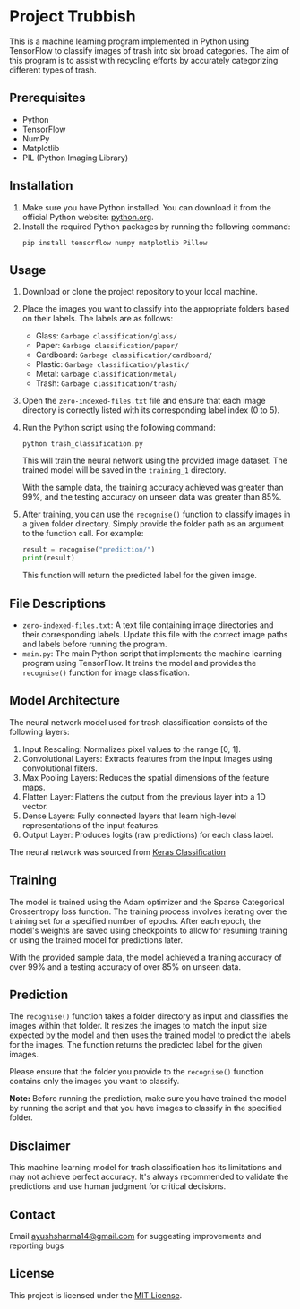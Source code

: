 # Project Trubbish

This is a machine learning program implemented in Python using TensorFlow to classify images of trash into six broad categories. The aim of this program is to assist with recycling efforts by accurately categorizing different types of trash.

## Prerequisites
- Python
- TensorFlow
- NumPy
- Matplotlib
- PIL (Python Imaging Library)

## Installation
1. Make sure you have Python installed. You can download it from the official Python website: [python.org](https://www.python.org/downloads/).
2. Install the required Python packages by running the following command:
   ```
   pip install tensorflow numpy matplotlib Pillow
   ```

## Usage
1. Download or clone the project repository to your local machine.
2. Place the images you want to classify into the appropriate folders based on their labels. The labels are as follows:
   - Glass: `Garbage classification/glass/`
   - Paper: `Garbage classification/paper/`
   - Cardboard: `Garbage classification/cardboard/`
   - Plastic: `Garbage classification/plastic/`
   - Metal: `Garbage classification/metal/`
   - Trash: `Garbage classification/trash/`

3. Open the `zero-indexed-files.txt` file and ensure that each image directory is correctly listed with its corresponding label index (0 to 5).
4. Run the Python script using the following command:
   ```
   python trash_classification.py
   ```

   This will train the neural network using the provided image dataset. The trained model will be saved in the `training_1` directory.

   With the sample data, the training accuracy achieved was greater than 99%, and the testing accuracy on unseen data was greater than 85%.

5. After training, you can use the `recognise()` function to classify images in a given folder directory. Simply provide the folder path as an argument to the function call. For example:
   ```python
   result = recognise("prediction/")
   print(result)
   ```

   This function will return the predicted label for the given image.

## File Descriptions
- `zero-indexed-files.txt`: A text file containing image directories and their corresponding labels. Update this file with the correct image paths and labels before running the program.
- `main.py`: The main Python script that implements the machine learning program using TensorFlow. It trains the model and provides the `recognise()` function for image classification.

## Model Architecture
The neural network model used for trash classification consists of the following layers:
1. Input Rescaling: Normalizes pixel values to the range [0, 1].
2. Convolutional Layers: Extracts features from the input images using convolutional filters.
3. Max Pooling Layers: Reduces the spatial dimensions of the feature maps.
4. Flatten Layer: Flattens the output from the previous layer into a 1D vector.
5. Dense Layers: Fully connected layers that learn high-level representations of the input features.
6. Output Layer: Produces logits (raw predictions) for each class label.

The neural network was sourced from [Keras Classification](https://www.tensorflow.org/tutorials/images/classification)

## Training
The model is trained using the Adam optimizer and the Sparse Categorical Crossentropy loss function. The training process involves iterating over the training set for a specified number of epochs. After each epoch, the model's weights are saved using checkpoints to allow for resuming training or using the trained model for predictions later.

With the provided sample data, the model achieved a training accuracy of over 99% and a testing accuracy of over 85% on unseen data.

## Prediction
The `recognise()` function takes a folder directory as input and classifies the images within that folder. It resizes the images to match the input size expected by the model and then uses the trained model to predict the labels for the images. The function returns the predicted label for the given images.

Please ensure that the folder you provide to the `recognise()` function contains only the images you want to classify.

**Note:** Before running the prediction, make sure you have trained the model by running the script and that you have images to classify in the specified folder.

## Disclaimer
This machine learning model for trash classification has its limitations and may not achieve perfect accuracy. It's always recommended to validate the predictions and use human judgment for critical decisions.

## Contact
Email ayushsharma14@gmail.com for suggesting improvements and reporting bugs

## License
This project is licensed under the [MIT License](LICENSE).

